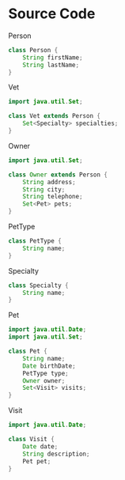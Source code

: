 # Source Code

Person

```java
class Person {
    String firstName;
    String lastName;
}
```

Vet

```java
import java.util.Set;

class Vet extends Person {
    Set<Specialty> specialties;
}
```

Owner

```java
import java.util.Set;

class Owner extends Person {
    String address;
    String city;
    String telephone;
    Set<Pet> pets;    
}
```

PetType

```java
class PetType {
    String name;
}
```

Specialty

```java
class Specialty {
    String name;
}
```

Pet

```java
import java.util.Date;
import java.util.Set;

class Pet {
    String name;
    Date birthDate;
    PetType type;
    Owner owner;
    Set<Visit> visits;
}
```

Visit

```java
import java.util.Date;

class Visit {
    Date date;
    String description;
    Pet pet;
}
```